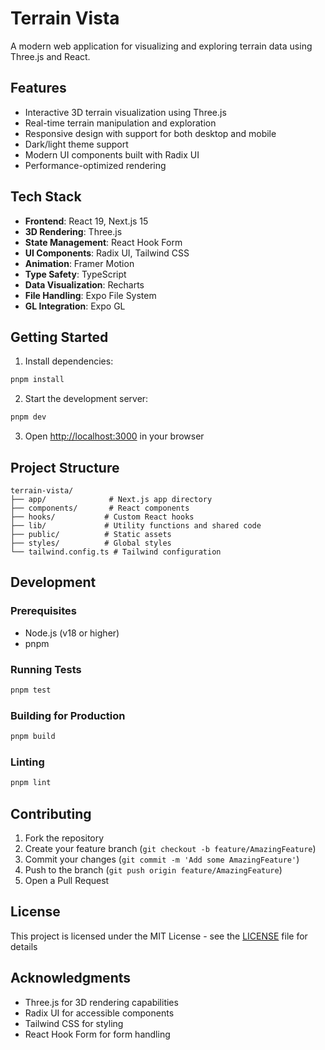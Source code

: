 # Terrain Vista

A modern web application for visualizing and exploring terrain data using Three.js and React.

## Features

- Interactive 3D terrain visualization using Three.js
- Real-time terrain manipulation and exploration
- Responsive design with support for both desktop and mobile
- Dark/light theme support
- Modern UI components built with Radix UI
- Performance-optimized rendering

## Tech Stack

- **Frontend**: React 19, Next.js 15
- **3D Rendering**: Three.js
- **State Management**: React Hook Form
- **UI Components**: Radix UI, Tailwind CSS
- **Animation**: Framer Motion
- **Type Safety**: TypeScript
- **Data Visualization**: Recharts
- **File Handling**: Expo File System
- **GL Integration**: Expo GL

## Getting Started

1. Install dependencies:
```bash
pnpm install
```

2. Start the development server:
```bash
pnpm dev
```

3. Open [http://localhost:3000](http://localhost:3000) in your browser

## Project Structure

```
terrain-vista/
├── app/              # Next.js app directory
├── components/       # React components
├── hooks/           # Custom React hooks
├── lib/             # Utility functions and shared code
├── public/          # Static assets
├── styles/          # Global styles
└── tailwind.config.ts # Tailwind configuration
```

## Development

### Prerequisites

- Node.js (v18 or higher)
- pnpm

### Running Tests

```bash
pnpm test
```

### Building for Production

```bash
pnpm build
```

### Linting

```bash
pnpm lint
```

## Contributing

1. Fork the repository
2. Create your feature branch (`git checkout -b feature/AmazingFeature`)
3. Commit your changes (`git commit -m 'Add some AmazingFeature'`)
4. Push to the branch (`git push origin feature/AmazingFeature`)
5. Open a Pull Request

## License

This project is licensed under the MIT License - see the [LICENSE](LICENSE) file for details

## Acknowledgments

- Three.js for 3D rendering capabilities
- Radix UI for accessible components
- Tailwind CSS for styling
- React Hook Form for form handling
